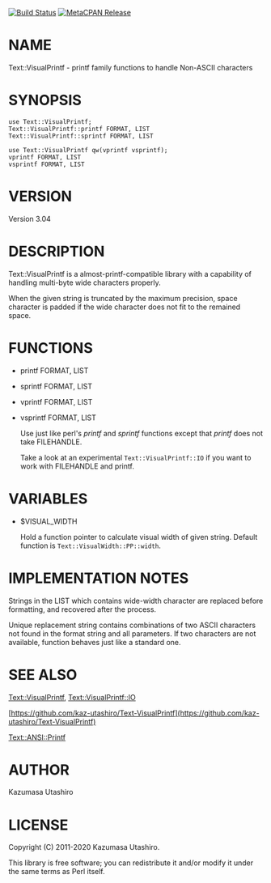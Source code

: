[![Build Status](https://travis-ci.com/kaz-utashiro/Text-VisualPrintf.svg?branch=master)](https://travis-ci.com/kaz-utashiro/Text-VisualPrintf) [![MetaCPAN Release](https://badge.fury.io/pl/Text-VisualPrintf.svg)](https://metacpan.org/release/Text-VisualPrintf)
# NAME

Text::VisualPrintf - printf family functions to handle Non-ASCII characters

# SYNOPSIS

    use Text::VisualPrintf;
    Text::VisualPrintf::printf FORMAT, LIST
    Text::VisualPrintf::sprintf FORMAT, LIST

    use Text::VisualPrintf qw(vprintf vsprintf);
    vprintf FORMAT, LIST
    vsprintf FORMAT, LIST

# VERSION

Version 3.04

# DESCRIPTION

Text::VisualPrintf is a almost-printf-compatible library with a
capability of handling multi-byte wide characters properly.

When the given string is truncated by the maximum precision, space
character is padded if the wide character does not fit to the remained
space.

# FUNCTIONS

- printf FORMAT, LIST
- sprintf FORMAT, LIST
- vprintf FORMAT, LIST
- vsprintf FORMAT, LIST

    Use just like perl's _printf_ and _sprintf_ functions
    except that _printf_ does not take FILEHANDLE.

    Take a look at an experimental `Text::VisualPrintf::IO` if you want
    to work with FILEHANDLE and printf.

# VARIABLES

- $VISUAL\_WIDTH

    Hold a function pointer to calculate visual width of given string.
    Default function is `Text::VisualWidth::PP::width`.

# IMPLEMENTATION NOTES

Strings in the LIST which contains wide-width character are replaced
before formatting, and recovered after the process.

Unique replacement string contains combinations of two ASCII
characters not found in the format string and all parameters.  If two
characters are not available, function behaves just like a standard
one.

# SEE ALSO

[Text::VisualPrintf](https://metacpan.org/pod/Text::VisualPrintf), [Text::VisualPrintf::IO](https://metacpan.org/pod/Text::VisualPrintf::IO)

[https://github.com/kaz-utashiro/Text-VisualPrintf](https://github.com/kaz-utashiro/Text-VisualPrintf)

[Text::ANSI::Printf](https://metacpan.org/pod/Text::ANSI::Printf)

# AUTHOR

Kazumasa Utashiro

# LICENSE

Copyright (C) 2011-2020 Kazumasa Utashiro.

This library is free software; you can redistribute it and/or modify
it under the same terms as Perl itself.
